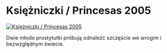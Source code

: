Księżniczki / Princesas 2005 
=============
[![Księżniczki / Princesas 2005 ](http://vidos.pl/images/player.gif)](http://vidos.pl/ksiezniczki-princesas-2005)

 Dwie młode prostytutki próbują odnaleźć szczęście we wrogim i bezwzględnym świecie.
